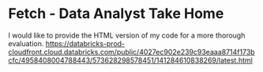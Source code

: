 # Fetch - Data Analyst Take Home

I would like to provide the HTML version of my code for a more thorough evaluation.
https://databricks-prod-cloudfront.cloud.databricks.com/public/4027ec902e239c93eaaa8714f173bcfc/4958408004788443/573628298578451/141284610838269/latest.html
